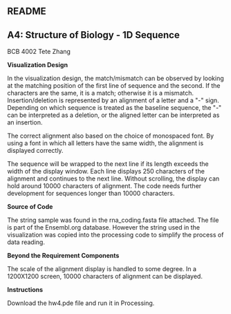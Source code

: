 README
---
A4: Structure of Biology - 1D Sequence
---
BCB 4002 Tete Zhang

**Visualization Design**

In the visualization design, the match/mismatch can be observed by looking at the matching position of the first line of sequence and the second. If the characters are the same, it is a match; otherwise it is a mismatch. Insertion/deletion is represented by an alignment of a letter and a "-" sign. Depending on which sequence is treated as the baseline sequence, the "-" can be interpreted as a deletion, or the aligned letter can be interpreted as an insertion. 

The correct alignment also based on the choice of monospaced font. By using a font in which all letters have the same width, the alignment is displayed correctly. 

The sequence will be wrapped to the next line if its length exceeds the width of the display window. Each line displays 250 characters of the alignment and continues to the next line. Without scrolling, the display can hold around 10000 characters of alignment. The code needs further development for sequences longer than 10000 characters. 

**Source of Code**

The string sample was found in the rna_coding.fasta file attached. The file is part of the Ensembl.org database. However the string used in the visualization was copied into the processing code to simplify the process of data reading. 

**Beyond the Requirement Components**

The scale of the alignment display is handled to some degree. In a 1200X1200 screen, 10000 characters of alignment can be displayed.

**Instructions**

Download the hw4.pde file and run it in Processing. 

